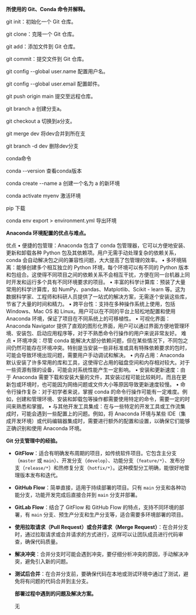 **所使用的 Git、Conda 命令并解释。**

git init：初始化一个 Git 仓库。

git clone：克隆一个 Git 仓库。

git add：添加文件到 Git 仓库。

git commit：提交文件到 Git 仓库。

git config --global user.name 配置用户名。

git config --global user.email  配置邮件。

git push origin main  提交至远程仓库。

git branch  a 创建分支a。

git checkout a 切换到a分支。

git merge dev 将dev合并到所在支

git branch -d dev 删除dev分支



conda命令



conda --version 查看conda版本

conda create --name a 创建一个名为 a 的新环境

conda activate myenv 激活环境

pip 下载

conda env export > environment.yml 导出环境

**Anaconda 环境配置的优点与难点。**

优点
• 便捷的包管理：Anaconda 包含了 conda 包管理器，它可以方便地安装、更新和卸载各种 Python 包及其依赖项。用户无需手动处理复杂的依赖关系，conda 会自动解决包之间的兼容性问题，大大提高了包管理的效率。
• 多环境隔离：能够创建多个相互独立的 Python 环境，每个环境可以有不同的 Python 版本和包组合。这使得不同项目之间的依赖关系不会相互干扰，方便在同一台机器上同时开发和运行多个具有不同环境要求的项目。
• 丰富的科学计算库：预装了大量常用的科学计算库，如 NumPy、pandas、Matplotlib、Scikit - learn 等。这为数据科学家、工程师和科研人员提供了一站式的解决方案，无需逐个安装这些库，节省了大量的时间和精力。
• 跨平台性：支持在多种操作系统上使用，包括 Windows、Mac OS 和 Linux。用户可以在不同的平台上轻松地配置和使用 Anaconda 环境，保证了项目在不同系统上的可移植性。
• 可视化界面：Anaconda Navigator 提供了直观的图形化界面，用户可以通过界面方便地管理环境、安装包、启动应用程序等，对于不熟悉命令行操作的用户来说非常友好。
难点
• 环境冲突：尽管 conda 能解决大部分依赖问题，但在某些情况下，不同包之间仍然可能存在环境冲突。特别是当安装一些非标准或具有特殊依赖要求的包时，可能会导致环境出现问题，需要用户手动调试和解决。
• 内存占用：Anaconda 默认安装了许多常用的库和工具，这使得它占用的磁盘空间和内存相对较大。对于一些资源有限的设备，可能会对系统性能产生一定影响。
• 安装和更新速度：由于 Anaconda 需要下载和安装大量的文件，其安装过程可能比较耗时。而且在更新包或环境时，也可能因为网络问题或文件大小等原因导致更新速度较慢。
• 命令行操作复杂：对于初学者来说，掌握 conda 的命令行操作可能有一定难度。例如，创建和管理环境、安装和卸载包等操作都需要使用特定的命令，需要一定的时间来熟悉和掌握。
• 与其他开发工具集成：在与一些特定的开发工具或工作流集成时，可能会遇到一些配置上的问题。例如，将 Anaconda 环境与某些 IDE（集成开发环境）或代码编辑器集成时，需要进行额外的配置和设置，以确保它们能够正确识别和使用 Anaconda 环境。

**Git 分支管理中的经验。**

- **GitFlow**：适合有明确发布周期的项目，如传统软件项目。它包含主分支（`master` 或 `main`）、开发分支（`develop`）、功能分支（`feature/*`）、发布分支（`release/*`）和热修复分支（`hotfix/*`）。这种模型分工明确，能很好地管理版本发布和迭代。

- **GitHub Flow**：简单直接，适用于持续部署的项目。只有 `main` 分支和各种功能分支，功能开发完成后直接合并到 `main` 分支并部署。

- **GitLab Flow**：结合了 GitFlow 和 GitHub Flow 的特点，支持不同环境的部署，有 `main` 分支、预生产分支和生产分支等，适合需要多环境部署的项目。

- **使用拉取请求（Pull Request）或合并请求（Merge Request）**：在合并分支时，通过拉取请求或合并请求的方式进行，这样可以让团队成员进行代码审查，确保代码质量。

- **解决冲突**：合并分支时可能会遇到冲突，要仔细分析冲突的原因，手动解决冲突，避免引入新的问题。

- **测试后合并**：在合并分支前，要确保代码在本地或测试环境中通过了测试，避免将有问题的代码合并到主分支。

  

  **部署过程中遇到的问题及解决方案。**

  无